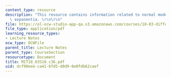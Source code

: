 ```yaml
---
content_type: resource
description: "This resource contains information related to normal modes and the matrix\
  \ exponentia. \r\n\r\n"
file: https://ol-ocw-studio-app-qa.s3.amazonaws.com/courses/18-03-differential-equations-spring-2010/dcf90eeeca416fd5d0d90e0fdb62caef_MIT18_03S10_c36.pdf
file_type: application/pdf
learning_resource_types:
- Lecture Notes
ocw_type: OCWFile
parent_title: Lecture Notes
parent_type: CourseSection
resourcetype: Document
title: MIT18_03S10_c36.pdf
uid: dcf90eee-ca41-6fd5-d0d9-0e0fdb62caef
---
```

